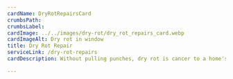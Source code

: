 ```yaml
---
cardName: DryRotRepairsCard
crumbsPath: 
crumbsLabel: 
cardImage: ../../images/dry-rot/dry_rot_repairs_card.webp
cardImageAlt: Dry rot in window
title: Dry Rot Repair
serviceLink: /dry-rot-repairs
cardDescription: Without pulling punches, dry rot is cancer to a home's structure!! Without warning, it can create tens of thousands of dollars in damages in a very short time period, if not attended to, when [??????]

---
```

